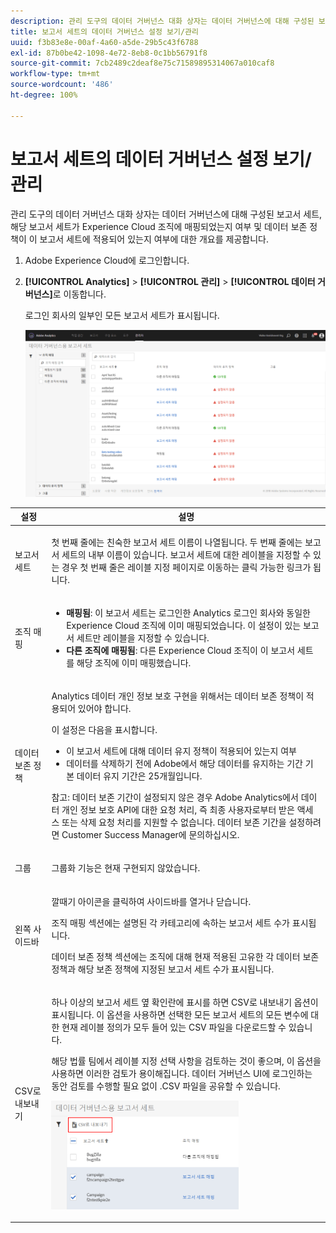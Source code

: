 ```yaml
---
description: 관리 도구의 데이터 거버넌스 대화 상자는 데이터 거버넌스에 대해 구성된 보고서 세트, 해당 보고서 세트가 Experience Cloud 조직에 매핑되었는지 여부 및 데이터 보존 정책이 이 보고서 세트에 적용되어 있는지 여부에 대한 개요를 제공합니다.
title: 보고서 세트의 데이터 거버넌스 설정 보기/관리
uuid: f3b83e8e-00af-4a60-a5de-29b5c43f6788
exl-id: 87b0be42-1098-4e72-8eb8-0c1bb56791f8
source-git-commit: 7cb2489c2deaf8e75c71589895314067a010caf8
workflow-type: tm+mt
source-wordcount: '486'
ht-degree: 100%

---
```


# 보고서 세트의 데이터 거버넌스 설정 보기/관리

관리 도구의 데이터 거버넌스 대화 상자는 데이터 거버넌스에 대해 구성된 보고서 세트, 해당 보고서 세트가 Experience Cloud 조직에 매핑되었는지 여부 및 데이터 보존 정책이 이 보고서 세트에 적용되어 있는지 여부에 대한 개요를 제공합니다.

1. Adobe Experience Cloud에 로그인합니다.
1. **[!UICONTROL Analytics]** > **[!UICONTROL 관리]** > **[!UICONTROL 데이터 거버넌스]**&#x200B;로 이동합니다.

   로그인 회사의 일부인 모든 보고서 세트가 표시됩니다.

   ![](assets/privacy_setup_an.png)

<table id="table_448292730FF0475E9DCB731882F9A29B"> 
 <thead> 
  <tr> 
   <th colname="col1" class="entry"> 설정 </th> 
   <th colname="col2" class="entry"> 설명 </th> 
  </tr> 
 </thead>
 <tbody> 
  <tr> 
   <td colname="col1"> <p>보고서 세트 </p> </td> 
   <td colname="col2"> <p>첫 번째 줄에는 친숙한 보고서 세트 이름이 나열됩니다. 두 번째 줄에는 보고서 세트의 내부 이름이 있습니다. 보고서 세트에 대한 레이블을 지정할 수 있는 경우 첫 번째 줄은 레이블 지정 페이지로 이동하는 클릭 가능한 링크가 됩니다. </p> </td> 
  </tr> 
  <tr> 
   <td colname="col1"> <p>조직 매핑 </p> </td> 
   <td colname="col2"> 
    <ul id="ul_EF8F613B0C5E42D19DB60BD0C89C114B"> 
     <li id="li_B35EE88555F547EFBF55ADE9D0C9EC3B"><b>매핑됨</b>: 이 보고서 세트는 로그인한 Analytics 로그인 회사와 동일한 Experience Cloud 조직에 이미 매핑되었습니다. 이 설정이 있는 보고서 세트만 레이블을 지정할 수 있습니다. </li>
     <li id="li_FF825A65D089487BBF5FCB0D74D41CD7"><b>다른 조직에 매핑됨</b>: 다른 Experience Cloud 조직이 이 보고서 세트를 해당 조직에 이미 매핑했습니다. </li> 
    </ul> </td> 
  </tr> 
  <tr> 
   <td colname="col1"> <p>데이터 보존 정책 </p> </td> 
   <td colname="col2"> <p>Analytics 데이터 개인 정보 보호 구현을 위해서는 데이터 보존 정책이 적용되어 있어야 합니다. </p> <p>이 설정은 다음을 표시합니다. </p> 
    <ul> 
     <li>이 보고서 세트에 대해 데이터 유지 정책이 적용되어 있는지 여부 </li> 
     <li>데이터를 삭제하기 전에 Adobe에서 해당 데이터를 유지하는 기간 기본 데이터 유지 기간은 25개월입니다. </li> 
    </ul> <p>참고: 데이터 보존 기간이 설정되지 않은 경우 Adobe Analytics에서 데이터 개인 정보 보호 API에 대한 요청 처리, 즉 최종 사용자로부터 받은 액세스 또는 삭제 요청 처리를 지원할 수 없습니다. 데이터 보존 기간을 설정하려면 Customer Success Manager에 문의하십시오. </p> </td> 
  </tr> 
  <tr> 
   <td colname="col1"> <p>그룹  </p> </td> 
   <td colname="col2"> <p>그룹화 기능은 현재 구현되지 않았습니다. </p> </td> 
  </tr> 
  <tr> 
   <td colname="col1"> <p>왼쪽 사이드바 </p> </td> 
   <td colname="col2"> <p>깔때기 아이콘을 클릭하여 사이드바를 열거나 닫습니다. </p> <p>조직 매핑 섹션에는 설명된 각 카테고리에 속하는 보고서 세트 수가 표시됩니다. </p> <p>데이터 보존 정책 섹션에는 조직에 대해 현재 적용된 고유한 각 데이터 보존 정책과 해당 보존 정책에 지정된 보고서 세트 수가 표시됩니다. </p> </td> 
  </tr> 
  <tr> 
   <td colname="col1"> <p>CSV로 내보내기 </p> </td> 
   <td colname="col2"> <p>하나 이상의 보고서 세트 옆 확인란에 표시를 하면 <span class="uicontrol">CSV로 내보내기</span> 옵션이 표시됩니다. 이 옵션을 사용하면 선택한 모든 보고서 세트의 모든 변수에 대한 현재 레이블 정의가 모두 들어 있는 CSV 파일을 다운로드할 수 있습니다. </p> <p>해당 법률 팀에서 레이블 지정 선택 사항을 검토하는 것이 좋으며, 이 옵션을 사용하면 이러한 검토가 용이해집니다. 데이터 거버넌스 UI에 로그인하는 동안 검토를 수행할 필요 없이 .CSV 파일을 공유할 수 있습니다. </p> <p><img placement="break"  src="assets/export_csv.png" width="300px" id="image_5FE821B2D07B402D8E0F6FE53D6FC52E" /> </p> </td> 
  </tr> 
 </tbody> 
</table>
